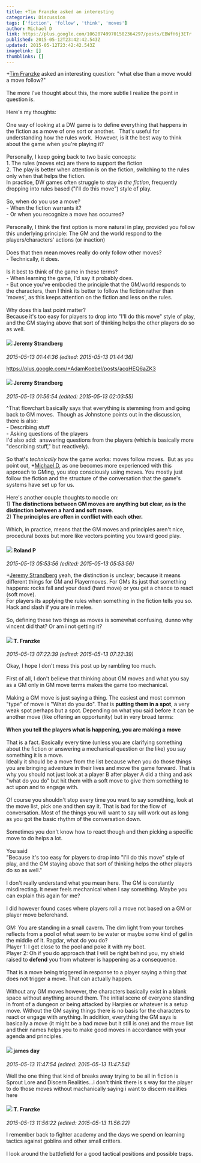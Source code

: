 ```yaml
---
title: +Tim Franzke asked an interesting
categories: Discussion
tags: ['fiction', 'follow', 'think', 'moves']
author: Michael D
link: https://plus.google.com/106207499701502364297/posts/EBWfH6j3ETr
published: 2015-05-12T23:42:42.543Z
updated: 2015-05-12T23:42:42.543Z
imagelink: []
thumblinks: []
---
```


<span class="proflinkWrapper"><span class="proflinkPrefix">+</span><a class="proflink" href="https://plus.google.com/110330901807759406775" oid="110330901807759406775">Tim Franzke</a></span> asked an interesting question: &quot;what else than a move would a move follow?&quot;<br /><br />The more I&#39;ve thought about this, the more subtle I realize the point in question is.<br /><br />Here&#39;s my thoughts:<br /><br />One way of looking at a DW game is to define everything that happens in the fiction as a move of one sort or another.   That&#39;s useful for understanding how the rules work.  However, is it the best way to think about the game when you&#39;re playing it?<br /><br />Personally, I keep going back to two basic concepts:<br />1. The rules (moves etc) are there to support the fiction<br />2. The play is better when attention is on the fiction, switching to the rules only when that helps the fiction.<br />In practice, DW games often struggle to stay <i>in the fiction</i>, frequently dropping into rules based (&quot;I&#39;ll do this move&quot;) style of play.<br /><br />So, when do you use a move?<br />- When the fiction warrants it?<br />- Or when you recognize a move has occurred?<br /><br />Personally, I think the first option is more natural in play, provided you follow this underlying principle: The GM and the world respond to the players/characters&#39; actions (or inaction)<br /><br />Does that then mean moves really do only follow other moves?<br />- Technically, it does.<br /><br />Is it best to think of the game in these terms? <br />- When learning the game, I&#39;d say it probably does.<br />- But once you&#39;ve embodied the principle that the GM/world responds to the characters, then I think its better to follow the fiction rather than &#39;moves&#39;, as this keeps attention on the fiction and less on the rules.<br /><br />Why does this last point matter?<br />Because it&#39;s too easy for players to drop into &quot;I&#39;ll do this move&quot; style of play, and the GM staying above that sort of thinking helps the other players do so as well.
<div id='comment z13wvrz42qadsttui224h1zi3xyatxvbw04'>
  <h4><img src='{{site.baseurl}}//images/avatars/102595580176380683252_photo.jpg'> Jeremy Strandberg</h4>
      <p><cite>2015-05-13 01:44:36 (edited: 2015-05-13 01:44:36)</cite></p>
        <p><a href="https://plus.google.com/+AdamKoebel/posts/acqHEQ6aZK3" class="ot-anchor">https://plus.google.com/+AdamKoebel/posts/acqHEQ6aZK3</a></p>
</div>
        

<div id='comment z13wvrz42qadsttui224h1zi3xyatxvbw04'>
  <h4><img src='{{site.baseurl}}//images/avatars/102595580176380683252_photo.jpg'> Jeremy Strandberg</h4>
      <p><cite>2015-05-13 01:56:54 (edited: 2015-05-13 02:03:55)</cite></p>
        <p>^That flowchart basically says that everything is stemming from and going back to GM moves.  Though as Johnstone points out in the discussion, there is also:<br />- Describing stuff <br />- Asking questions of the players<br />I&#39;d also add:  answering questions from the players (which is basically more &quot;describing stuff,&quot; but reactively).<br /><br />So that&#39;s <i>technically</i> how the game works: moves follow moves.  But as you point out, <span class="proflinkWrapper"><span class="proflinkPrefix">+</span><a class="proflink" href="https://plus.google.com/106207499701502364297" oid="106207499701502364297">Michael D</a></span>, as one becomes more experienced with this approach to GMing, you stop consciously using moves. You mostly just follow the fiction and the structure of the conversation that the game&#39;s systems have set up for us.  <br /><br />Here&#39;s another couple thoughts to noodle on:<br />1) <b>The distinctions between GM moves are anything but clear, as is the distinction between a hard and soft move</b>.  <br />2) <b>The principles are often in conflict with each other.</b><br /><br />Which, in practice, means that the GM moves and principles aren&#39;t nice, procedural boxes but more like vectors pointing you toward good play. </p>
</div>
        

<div id='comment z13wvrz42qadsttui224h1zi3xyatxvbw04'>
  <h4><img src='{{site.baseurl}}//images/avatars/110384865323265614483_photo.jpg'> Roland P</h4>
      <p><cite>2015-05-13 05:53:56 (edited: 2015-05-13 05:53:56)</cite></p>
        <p><span class="proflinkWrapper"><span class="proflinkPrefix">+</span><a class="proflink" href="https://plus.google.com/102595580176380683252" oid="102595580176380683252">Jeremy Strandberg</a></span> yeah, the distinction is unclear, because it means different things for GM and Playermoves. For GMs its just that something happens: rocks fall and your dead (hard move) or you get a chance to react (soft move).<br />For players its applying the rules when something in the fiction tells you so. Hack and slash if you are in melee.<br /><br />So, defining these two things as moves is somewhat confusing, dunno why vincent did that? Or am i not getting it?</p>
</div>
        

<div id='comment z13wvrz42qadsttui224h1zi3xyatxvbw04'>
  <h4><img src='{{site.baseurl}}//images/avatars/110330901807759406775_photo.jpg'> T. Franzke</h4>
      <p><cite>2015-05-13 07:22:39 (edited: 2015-05-13 07:22:39)</cite></p>
        <p>Okay, I hope I don&#39;t mess this post up by rambling too much. <br /><br />First of all, I don&#39;t believe that thinking about GM moves and what you say as a GM only in GM move terms makes the game too mechanical. <br /><br />Making a GM move is just saying a thing. The easiest and most common &quot;type&quot; of move is &quot;What do you do&quot;. That is <b>putting them in a spot</b>, a very weak spot perhaps but a spot. Depending on what you said before it can be another move (like offering an opportunity) but in very broad terms:<br /><br /><b>When you tell the players what is happening, you are making a move</b><br /><br />That is a fact. Basically every time (unless you are clarifying something about the fiction or answering a mechanical question or the like) you say something it is a move. <br />Ideally it should be a move from the list because when you do those things you are bringing adventure in their lives and move the game forward. That is why you should not just look at a player B after player A did a thing and ask &quot;what do you do&quot; but hit them with a soft move to give them something to act upon and to engage with. <br /><br />Of course you shouldn&#39;t stop every time you want to say something, look at the move list, pick one and then say it. That is bad for the flow of conversation. Most of the things you will want to say will work out as long as you got the basic rhythm of the conversation down. <br /><br />Sometimes you don&#39;t know how to react though and then picking a specific move to do helps a lot. <br /><br />You said <br />&quot;Because it&#39;s too easy for players to drop into &quot;I&#39;ll do this move&quot; style of play, and the GM staying above that sort of thinking helps the other players do so as well.&quot; <br /><br />I don&#39;t really understand what you mean here. The GM is constantly misdirecting. It never feels mechanical when I say something. Maybe you can explain this again for me? <br /><br />I did however found cases where players roll a move not based on a GM or player move beforehand. <br /><br />GM: You are standing in a small cavern. The dim light from your torches reflects from a pool of what seem to be water or maybe some kind of gel in the middle of it. Ragdar, what do you do? <br />Player 1: I get close to the pool and poke it with my boot.<br />Player 2: Oh if you do approach that I will be right behind you, my shield raised to <b>defend</b> you from whatever is happening as a consequence. <br /><br />That is a move being triggered in response to a player saying a thing that does not trigger a move. That can actually happen. <br /><br />Without any GM moves however, the characters basically exist in a blank space without anything around them. The initial scene of everyone standing in front of a dungeon or being attacked by Harpies or whatever is a setup move. Without the GM saying things there is no basis for the characters to react or engage with anything. In addition, everything the GM says is basically a move (it might be a bad move but it still is one) and the move list and their names helps you to make good moves in accordance with your agenda and principles. </p>
</div>
        

<div id='comment z13wvrz42qadsttui224h1zi3xyatxvbw04'>
  <h4><img src='{{site.baseurl}}//images/avatars/102471828307590489125_photo.jpg'> james day</h4>
      <p><cite>2015-05-13 11:47:54 (edited: 2015-05-13 11:47:54)</cite></p>
        <p>Well the one thing that kind of breaks away trying to be all in fiction is Sprout Lore and Discern Realities...i don&#39;t think there is s way for the player to do those moves without machanically saying i want to discern realities here</p>
</div>
        

<div id='comment z13wvrz42qadsttui224h1zi3xyatxvbw04'>
  <h4><img src='{{site.baseurl}}//images/avatars/110330901807759406775_photo.jpg'> T. Franzke</h4>
      <p><cite>2015-05-13 11:56:22 (edited: 2015-05-13 11:56:22)</cite></p>
        <p>I remember back to fighter academy and the days we spend on learning tactics against goblins and other small critters. <br /><br />I look around the battlefield for a good tactical positions and possible traps.</p>
</div>
        